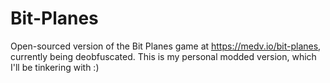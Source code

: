 # Bit-Planes
Open-sourced version of the Bit Planes game at https://medv.io/bit-planes, currently being deobfuscated.
This is my personal modded version, which I'll be tinkering with :)
